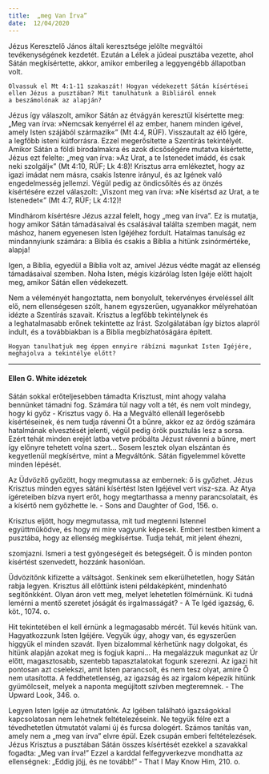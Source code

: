```yaml
---
title:  „meg Van Írva”
date:  12/04/2020
---
```


Jézus Keresztelő János általi keresztsége jelölte megváltói tevékenységének kezdetét. Ezután a Lélek a júdeai pusztába vezette, ahol Sátán megkísértette, akkor, amikor emberileg a leggyengébb állapotban volt.

`Olvassuk el Mt 4:1-11 szakaszát! Hogyan védekezett Sátán kísértései ellen Jézus a pusztában? Mit tanulhatunk a Bibliáról ennek a beszámolónak az alapján?`

Jézus így válaszolt, amikor Sátán az étvágyán keresztül kísértette meg: „Meg van írva: »Nemcsak kenyérrel él az ember, hanem minden igével, amely Isten szájából származik«” (Mt 4:4, RÚF). Visszautalt az élő Igére, a legfőbb isteni kútforrásra. Ezzel megerősítette a Szentírás tekintélyét. Amikor Sátán a földi birodalmakra és azok dicsőségére mutatva kísértette, Jézus ezt felelte: „meg van írva: »Az Urat, a te Istenedet imádd, és csak neki szolgálj«” (Mt 4:10, RÚF; Lk 4:8)! Krisztus arra emlékeztet, hogy az igazi imádat nem másra, csakis Istenre irányul, és az Igének való engedelmesség jellemzi. Végül pedig az öndicsőítés és az önzés kísértésére ezzel válaszolt: „Viszont meg van írva: »Ne kísértsd az Urat, a te Istenedet«” (Mt 4:7, RÚF; Lk 4:12)!

Mindhárom kísértésre Jézus azzal felelt, hogy „meg van írva”. Ez is mutatja, hogy amikor Sátán támadásaival és csalásával találta szemben magát, nem máshoz, hanem egyenesen Isten Igéjéhez fordult. Hatalmas tanulság ez mindannyiunk számára: a Biblia és csakis a Biblia a hitünk zsinórmértéke, alapja!

Igen, a Biblia, egyedül a Biblia volt az, amivel Jézus védte magát az ellenség támadásaival szemben. Noha Isten, mégis kizárólag Isten Igéje előtt hajolt meg, amikor Sátán ellen védekezett.

Nem a véleményét hangoztatta, nem bonyolult, tekervényes érveléssel állt elő, nem ellenségesen szólt, hanem egyszerűen, ugyanakkor mélyrehatóan idézte a Szentírás szavait. Krisztus a legfőbb tekintélynek és a leghatalmasabb erőnek tekintette az Írást. Szolgálatában így biztos alapról indult, és a továbbiakban is a Biblia megbízhatóságára épített.

`Hogyan tanulhatjuk meg éppen ennyire rábízni magunkat Isten Igéjére, meghajolva a tekintélye előtt?`

---

#### Ellen G. White idézetek

Sátán sokkal erőteljesebben támadta Krisztust, mint ahogy valaha bennünket támadni fog. Számára túl nagy volt a tét, és nem volt mindegy, hogy ki győz - Krisztus vagy ő. Ha a Megváltó ellenáll legerősebb kísértéseinek, és nem tudja rávenni Őt a bűnre, akkor ez az ördög számára hatalmának elvesztését jelenti, végül pedig örök pusztulás lesz a sorsa. Ezért tehát minden erejét latba vetve próbálta Jézust rávenni a bűnre, mert így előnyre tehetett volna szert... Sosem lesztek olyan elszántan és kegyetlenül megkísértve, mint a Megváltónk. Sátán figyelemmel követte minden lépését.

Az Üdvözítő győzött, hogy megmutassa az embernek: ő is győzhet. Jézus Krisztus minden egyes sátáni kísértést Isten Igéjével vert visz-sza. Az Atya ígéreteiben bízva nyert erőt, hogy megtarthassa a menny parancsolatait, és a kísértő nem győzhette le. - Sons and Daughter of God, 156. o.

Krisztus eljött, hogy megmutassa, mit tud megtenni Istennel együttműködve, és hogy mi mire vagyunk képesek. Emberi testben kiment a pusztába, hogy az ellenség megkísértse. Tudja tehát, mit jelent éhezni,

szomjazni. Ismeri a test gyöngeségeit és betegségeit. Ő is minden ponton kísértést szenvedett, hozzánk hasonlóan.

Üdvözítőnk kifizette a váltságot. Senkinek sem elkerülhetetlen, hogy Sátán rabja legyen. Krisztus áll előttünk isteni példaképként, mindenható segítőnkként. Olyan áron vett meg, melyet lehetetlen fölmérnünk. Ki tudná lemérni a mentő szeretet jóságát és irgalmasságát? - A Te Igéd igazság, 6. köt., 1074. o.

Hit tekintetében el kell érnünk a legmagasabb mércét. Túl kevés hitünk van. Hagyatkozzunk Isten Igéjére. Vegyük úgy, ahogy van, és egyszerűen higgyük el minden szavát. Ilyen bizalommal kérhetünk nagy dolgokat, és hitünk alapján azokat meg is fogjuk kapni... Ha megalázzuk magunkat az Úr előtt, magasztosabb, szentebb tapasztalatokat fogunk szerezni. Az igazi hit pontosan azt cselekszi, amit Isten parancsolt, és nem tesz olyat, amire Ő nem utasította. A feddhetetlenség, az igazság és az irgalom képezik hitünk gyümölcseit, melyek a naponta megújított szívben megteremnek. - The Upward Look, 346. o.

Legyen Isten Igéje az útmutatónk. Az Igében található igazságokkal kapcsolatosan nem lehetnek feltételezéseink. Ne tegyük félre ezt a tévedhetetlen útmutatót valami új és furcsa dologért. Számos tanítás van, amely nem a „meg van írva” elvre épül. Ezek csupán emberi feltételezések. Jézus Krisztus a pusztában Sátán összes kísértését ezekkel a szavakkal fogadta: „Meg van írva!” Ezzel a karddal felfegyverkezve mondhatta az ellenségnek: „Eddig jöjj, és ne tovább!” - That I May Know Him, 210. o.

